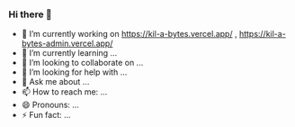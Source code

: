 ### Hi there 👋

- 🔭 I’m currently working on https://kil-a-bytes.vercel.app/ , https://kil-a-bytes-admin.vercel.app/
- 🌱 I’m currently learning ...
- 👯 I’m looking to collaborate on ...
- 🤔 I’m looking for help with ...
- 💬 Ask me about ...
- 📫 How to reach me: ...
- 😄 Pronouns: ...
- ⚡ Fun fact: ...
